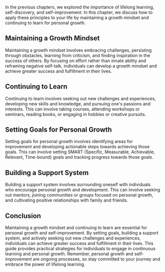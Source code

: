 
In the previous chapters, we explored the importance of lifelong learning, self-discovery, and self-improvement. In this chapter, we discuss how to apply these principles to your life by maintaining a growth mindset and continuing to learn for personal growth.

Maintaining a Growth Mindset
----------------------------

Maintaining a growth mindset involves embracing challenges, persisting through obstacles, learning from criticism, and finding inspiration in the success of others. By focusing on effort rather than innate ability and reframing negative self-talk, individuals can develop a growth mindset and achieve greater success and fulfillment in their lives.

Continuing to Learn
-------------------

Continuing to learn involves seeking out new challenges and experiences, developing new skills and knowledge, and pursuing one's passions and interests. This can involve taking courses, attending workshops or seminars, reading books, or engaging in hobbies or creative pursuits.

Setting Goals for Personal Growth
---------------------------------

Setting goals for personal growth involves identifying areas for improvement and developing actionable steps towards achieving those goals. This can involve setting SMART (Specific, Measurable, Achievable, Relevant, Time-bound) goals and tracking progress towards those goals.

Building a Support System
-------------------------

Building a support system involves surrounding oneself with individuals who encourage personal growth and development. This can involve seeking out mentors, joining communities or groups focused on personal growth, and cultivating positive relationships with family and friends.

Conclusion
----------

Maintaining a growth mindset and continuing to learn are essential for personal growth and self-improvement. By setting goals, building a support system, and actively seeking out new challenges and experiences, individuals can achieve greater success and fulfillment in their lives. This guide provides practical strategies for individuals to engage in continuous learning and personal growth. Remember, personal growth and self-improvement are ongoing processes, so stay committed to your journey and embrace the power of lifelong learning.
